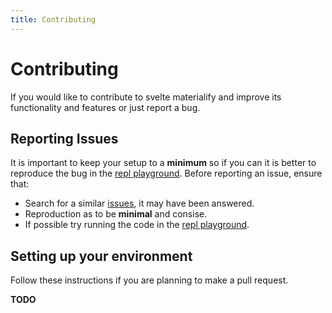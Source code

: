 ```yaml
---
title: Contributing
---
```


# Contributing

If you would like to contribute to svelte materialify and improve its functionality and features or just report a bug.

## Reporting Issues

It is important to keep your setup to a **minimum** so if you can it is better to reproduce the bug in the [repl playground](https://svelte.dev/repl/2c55788d8ffd4458bfe9bcb5f58956db). Before reporting an issue, ensure that:

- Search for a similar [issues](https://github.com/TheComputerM/svelte-materialify/issues), it may have been answered.
- Reproduction as to be **minimal** and consise.
- If possible try running the code in the [repl playground](https://svelte.dev/repl/2c55788d8ffd4458bfe9bcb5f58956db).

## Setting up your environment

Follow these instructions if you are planning to make a pull request.

**TODO**
